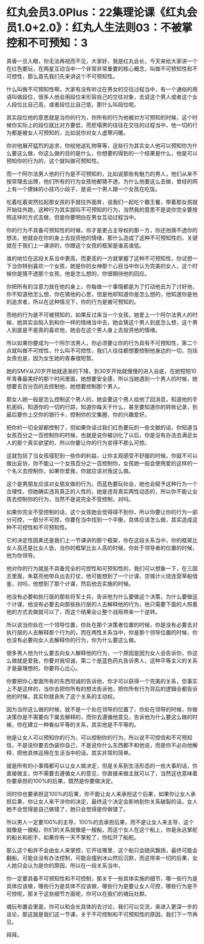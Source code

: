 # 红丸会员3.0Plus：22集理论课《红丸会员1.0+2.0》：红丸人生法则03：不被掌控和不可预知：3

真香一旦入眼，你无法再视而不见，大家好，我是红丸会长，今天来给大家讲一个在红色要玩，在两星互动当中一个非常非常重要的核心概念，叫做不可预知性和不可控性，那么首先我们先来讲这个不可预知性。

什么叫做不可预知性啊，大家有没有听过在男女的交往过程当中，有一个通俗的用语叫做段位，很多人他会用段位来形容自己的交往对象，去说这个男人或者这个女人段位比自己高，或者段位比自己低，那什么叫段位呢。

其实段位他的意思就是当你的行为，你所有的行为他被对方可预知的时候，这个时候你实际上的段位就比对方要低，而悲塌男的往往在交往的过程当中，他一切的行为都是被女人可预知的，比如说你对女人虚寒问暖。

你对他展开猛烈的追求，你给他送礼物等等，这些行为其实女人他可以预知你为什么要这么做，你这么做的目的是什么，你想要的得到的一个结果是什么，他是可以预知你的行为的，这个就叫做可预知性。

而一个阿尔法男人他的行为是不可预知的，比如说那些有魅力的男人，他们从来不按常理去出牌，他们所有的行为女孩他都猜不透，为什么他要这么去做，曾经的网上有一个撩妹的小技巧小段子，是说一个男人跟一个女孩在吃饭。

吃着吃着突然拉起那女孩的手就往外面奔，说我们一起吃个霸王餐，带着那女孩就开始往外跑，这种行为其实就叫不可预知的行为，当然我的意思不是说你完全要按照这样的方式去做，但是你要明白在男女互动过程当中。

你的行为不具备可预知性的时候，你才是更占主导权的那一方，你还他猜不透你的想法，他就会在你的身上去投资他的情绪，那什么造成了这种不可预知性的，关键就在于我们上一课讲的，你跟这个女孩的框架是谁高谁低。

谁的地位在这段关系当中更高，而更高的一方就掌握了这种不可预知性，你试想一下当你特别喜欢一个女孩，她是你的女神那个心目当中你认为完美的女人，这个时候你是猜不透那个女孩，他是怎么想的，你很期待他的回应。

你把所有的注意力放在他的身上，你每做一个事情都是为了打动他去为了讨好他，你不知道他怎么想，你在猜他的心思，但是他却知道你是怎么想的，他知道你是他的追求者，所以在这种情况下，你的行为是被可预知的。

而他的行为是不可被预知的，如果反过来当一个女孩，她爱上一个阿尔法男人的时候，她其实会陷入到和你一样的情绪当中去，她会猜这个男人到底怎么想，这个男人到底是不是真的喜欢他，她会在这个男人身上去投资他的情绪。

所以如果你要成为一个阿尔法男人，你必须要让你的行为具有不可预知性，第二个点就叫做不可控性，什么叫不可控性，我们人往往都想要控制他身边的一切，包括女孩也是，因为女生她的青春很短暂。

她的SMV从20岁开始就逐渐的下降，到30岁开始就慢慢的进入谷底，在她短短10年青春最美好的那个时间里面，她想要安全感，所以当她遇到一个男人的时候，她想要去百分百的去控制他，她想要控制那个男人。

那女人她一般是怎么控制这个男人的，她会要这个男人给他了回消息，知道他的手机密码，知道你的一切的行踪，知道你每天干什么，甚至要知道你的转账记录，到最后要你上交你的银行卡，控制你的交集圈，你的兴趣爱好。

把你的一切全部都控制了，但如果你读过我们红色要玩的一些文献的话，你知道当女孩百分之一百控制你的时候，也就是说你被训化了以后，你是没有办法去满足女人的那个真实欲望的，所以你要让你的行为变得不那么可控。

这就包括了当女孩侵犯到一些你的利益，让你主观感受不舒服的时候，你就不可以做出妥协，你不能让一个女孩百分之一百控制你，女孩她一般会使用爱的这样的一个名义去控制你，如果你爱我，你就应该对我这么做。

这个是男朋友应该对女朋友做的行为，而蓝色要玩社会，她也会赋予这种行为一个合理性，但她确实违背真正的人性的，她是违背真实两性动态的，所以你不能让女孩去控制你的行为，当然不是说完全不受控制，对吗。

如果你完全不受控制的话，这个女孩她会觉得得不到你，所以你要让你的行为一部分可控，一部分不可控，你要在当中找到一个平衡，具体应该怎么做，其实造成这种不可控性和不可预知性。

它的决定性因素还是我们上一节课讲的那个框架，你在这段关系当中，你的框架比女人高还是比女人低，当你的框架比女人高的时候，你处于领导者的位置的时候，他为你领导。

他对你的行为就是不具备完全的可控性和可预知性的，我们可以想象一下，在三国志里面，朱葛亮他带兵出去打仗，他可能想到了一个计谋，空城计火烧连营草船借鉴，对吗，他想到了那个计谋，然后他去实施的时候。

他没有必要和执行层的那些将军士兵，告诉他为什么要做这个决策，为什么要做这个计谋，他没有必要去向那些执行层的人去解释他的行为，他只需要下面的人照着他的方式去做就可以了，而这个结果会让整个战局带来一个逆转。

所以说当你处在一个领导位置，你处在那个决策者位置的时候，你是没有必要去对执行层的人去解释那个行为的，而在两性关系当中，你是那个领导位置的时候，你也没有必要向女人去解释你的行为，你为什么要这么做。

很多男人他为什么要去向女人解释他的行为，一个原因是因为女人会告诉你，你这么做就是爱我，你要对我坦诚，第二个是蓝色药丸告诉男人，这种平等主义的关系才是最理想的，你要将心比心。

你要把你心里面所有的东西坦诚的告诉他，你才可以获得一个完美的关系，但事实上不是这样的，当你去把你所有的想法告诉他，把你所有行为背后的逻辑全都告诉他的时候，其实你就丧失了这个关系的主动权。

因为当你这么做的时候，就不是一个处在领导的位置了，你处在领导的时候，你做决策你是不需要向下属去解释的，而你去遵循他意见，告诉他为什么要这么做的时候，你在建立一种看似平等的关系，其实他是不平等的。

他是让女人可以预知你的行为，可以控制你的行为，所以说不可控信和不可预知信，不是说你要去伪装你自己，不是说你什么东西都不和他说，而是你不必向他解释，把他具体运用在生活当中的话，其实非常的简单。

就是所有的小事情都可以让女人做决定，但是关系到生活形态的一些大事的话，你直接做主，你不需要去遵循女人的意见，你直接来做主就可以了，当然这也意味着你要承担的100%的后果，既然是你要做决定。

同时你也要承担这100%的后果，你不能让女人来承担这个后果，如果你让女人承担后果，你让女人来干涉你的决定，最终这个决定会影响到你关系破裂的话，女人她不会觉得是自己做错了，她只会觉得是你做错了。

所以男人一定要100%的主导，100%的去承担后果，而不是让女人来主导，这个就像是一艘船，你们的关系就像是一艘船，而这个女人在这个船上，你是永远掌舵的船长和舵手，如果你有一天不掌舵了，你松开了船舵。

那么这个船并不会由女人来掌控，它开往哪里，这个船只会随风飘扬，最终可能会翻船，可能会没有办法控制，可能会撞到冰山然后沉默，而这带来一切的后果，女人她只会认为是你的原因，所以在一段关系当中。

你一定要具备不可预知性和不可控制，那关于一些具体实施的细节，哪一些行为是具体应该做，哪些行为是具体不应该做，哪些行为是要让女人可控，哪些行为是不可控呢，那关于这些细节方面呢，你可以在我们的魂玩社群。

魂玩布置会里面，你可以和会长具体的去讨论，我们可以交流，来进入更深一步的谈论，那这就是我们这一节课，关于不可控制和不可预知性的原因，我们下一节再见。

拜拜。